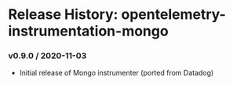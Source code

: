# Release History: opentelemetry-instrumentation-mongo

### v0.9.0 / 2020-11-03

* Initial release of Mongo instrumenter (ported from Datadog)